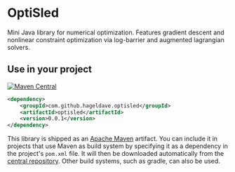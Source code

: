 # OptiSled
Mini Java library for numerical optimization. 
Features gradient descent and nonlinear constraint optimization via log-barrier and augmented lagrangian solvers.

## Use in your project
[![Maven Central](https://img.shields.io/maven-central/v/com.github.hageldave.optisled/optisled.svg)](https://central.sonatype.com/namespace/com.github.hageldave.optisled)
```xml
<dependency>
    <groupId>com.github.hageldave.optisled</groupId>
    <artifactId>optisled</artifactId>
    <version>0.0.1</version>
</dependency>
```
This library is shipped as an [Apache Maven](https://maven.apache.org/what-is-maven.html) artifact.
You can include it in projects that use Maven as build system by specifying it as a dependency in the project's `pom.xml` file.
It will then be downloaded automatically from the [central repository](https://repo.maven.apache.org/maven2/).
Other build systems, such as gradle, can also be used.


